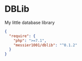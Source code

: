 # DBLib
My little database library

```json
{
  "require": {
    "php": ">=7.1",
    "messier1001/dblib": "^0.1.2"
  }
}
```
